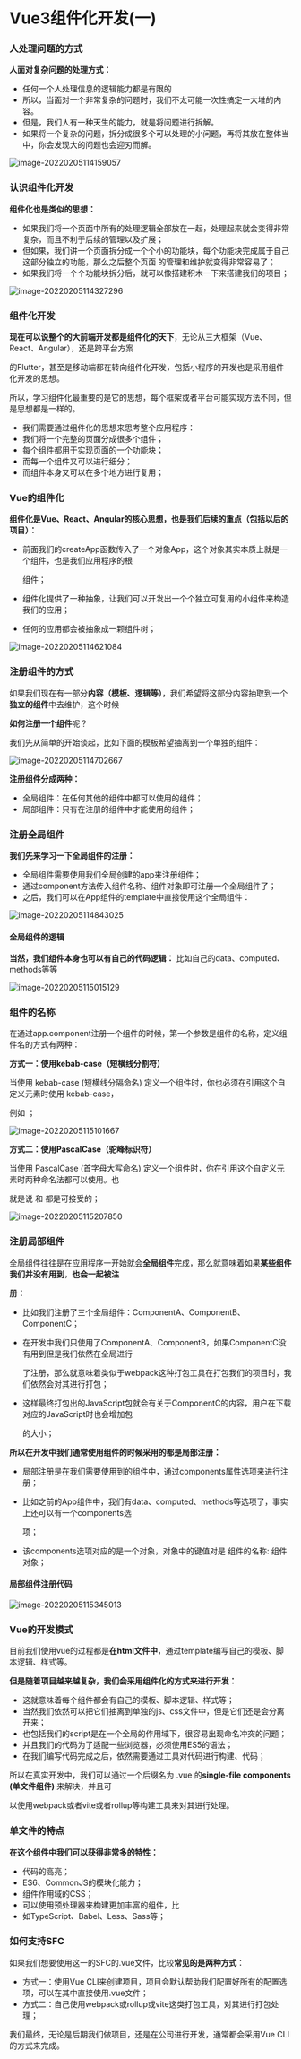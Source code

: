 # Vue3组件化开发(一)

### 人处理问题的方式

**人面对复杂问题的处理方式：**

- 任何一个人处理信息的逻辑能力都是有限的 
- 所以，当面对一个非常复杂的问题时，我们不太可能一次性搞定一大堆的内容。 
- 但是，我们人有一种天生的能力，就是将问题进行拆解。 
- 如果将一个复杂的问题，拆分成很多个可以处理的小问题，再将其放在整体当中，你会发现大的问题也会迎刃而解。

![image-20220205114159057](D:\截图\03_vue3组件化\image-20220205114159057.png)



### 认识组件化开发

**组件化也是类似的思想：**

- 如果我们将一个页面中所有的处理逻辑全部放在一起，处理起来就会变得非常复杂，而且不利于后续的管理以及扩展； 
- 但如果，我们讲一个页面拆分成一个个小的功能块，每个功能块完成属于自己这部分独立的功能，那么之后整个页面 的管理和维护就变得非常容易了； 
- 如果我们将一个个功能块拆分后，就可以像搭建积木一下来搭建我们的项目；

![image-20220205114327296](D:\截图\03_vue3组件化\image-20220205114327296.png)



### 组件化开发

**现在可以说整个的大前端开发都是组件化的天下**，无论从三大框架（Vue、React、Angular），还是跨平台方案

的Flutter，甚至是移动端都在转向组件化开发，包括小程序的开发也是采用组件化开发的思想。 

所以，学习组件化最重要的是它的思想，每个框架或者平台可能实现方法不同，但是思想都是一样的。

- 我们需要通过组件化的思想来思考整个应用程序： 
- 我们将一个完整的页面分成很多个组件； 
- 每个组件都用于实现页面的一个功能块； 
- 而每一个组件又可以进行细分； 
- 而组件本身又可以在多个地方进行复用；



### Vue的组件化

**组件化是Vue、React、Angular的核心思想，也是我们后续的重点（包括以后的项目）：**

- 前面我们的createApp函数传入了一个对象App，这个对象其实本质上就是一个组件，也是我们应用程序的根 

  组件； 

- 组件化提供了一种抽象，让我们可以开发出一个个独立可复用的小组件来构造我们的应用；

- 任何的应用都会被抽象成一颗组件树；

![image-20220205114621084](D:\截图\03_vue3组件化\image-20220205114621084.png)



### 注册组件的方式

如果我们现在有一部分**内容（模板、逻辑等）**，我们希望将这部分内容抽取到一个**独立的组件**中去维护，这个时候

**如何注册一个组件**呢？ 

我们先从简单的开始谈起，比如下面的模板希望抽离到一个单独的组件： 

![image-20220205114702667](D:\截图\03_vue3组件化\image-20220205114702667.png)

**注册组件分成两种：**

- 全局组件：在任何其他的组件中都可以使用的组件；
- 局部组件：只有在注册的组件中才能使用的组件；



### 注册全局组件

**我们先来学习一下全局组件的注册：**

- 全局组件需要使用我们全局创建的app来注册组件； 
- 通过component方法传入组件名称、组件对象即可注册一个全局组件了； 
- 之后，我们可以在App组件的template中直接使用这个全局组件：

![image-20220205114843025](D:\截图\03_vue3组件化\image-20220205114843025.png)



#### 全局组件的逻辑

**当然，我们组件本身也可以有自己的代码逻辑：** 比如自己的data、computed、methods等等

![image-20220205115015129](D:\截图\03_vue3组件化\image-20220205115015129.png)



### 组件的名称

在通过app.component注册一个组件的时候，第一个参数是组件的名称，定义组件名的方式有两种： 

**方式一：使用kebab-case（短横线分割符）** 

当使用 kebab-case (短横线分隔命名) 定义一个组件时，你也必须在引用这个自定义元素时使用 kebab-case，

例如 <my-component-name>； 

![image-20220205115101667](D:\截图\03_vue3组件化\image-20220205115101667.png)

**方式二：使用PascalCase（驼峰标识符）** 

当使用 PascalCase (首字母大写命名) 定义一个组件时，你在引用这个自定义元素时两种命名法都可以使用。也

就是说 <my-component-name> 和 <MyComponentName> 都是可接受的；

![image-20220205115207850](D:\截图\03_vue3组件化\image-20220205115207850.png)



### 注册局部组件

全局组件往往是在应用程序一开始就会**全局组件**完成，那么就意味着如果**某些组件我们并没有用到**，**也会一起被注**

**册：**

- 比如我们注册了三个全局组件：ComponentA、ComponentB、ComponentC； 

- 在开发中我们只使用了ComponentA、ComponentB，如果ComponentC没有用到但是我们依然在全局进行

  了注册，那么就意味着类似于webpack这种打包工具在打包我们的项目时，我们依然会对其进行打包； 

- 这样最终打包出的JavaScript包就会有关于ComponentC的内容，用户在下载对应的JavaScript时也会增加包

  的大小； 

**所以在开发中我们通常使用组件的时候采用的都是局部注册：**

- 局部注册是在我们需要使用到的组件中，通过components属性选项来进行注册；

- 比如之前的App组件中，我们有data、computed、methods等选项了，事实上还可以有一个components选 

  项； 

- 该components选项对应的是一个对象，对象中的键值对是 组件的名称: 组件对象；



#### 局部组件注册代码

![image-20220205115345013](D:\截图\03_vue3组件化\image-20220205115345013.png)



### Vue的开发模式

目前我们使用vue的过程都是**在html文件中**，通过template编写自己的模板、脚本逻辑、样式等。 

**但是随着项目越来越复杂，我们会采用组件化的方式来进行开发：**

- 这就意味着每个组件都会有自己的模板、脚本逻辑、样式等； 
- 当然我们依然可以把它们抽离到单独的js、css文件中，但是它们还是会分离开来； 
- 也包括我们的script是在一个全局的作用域下，很容易出现命名冲突的问题； 
- 并且我们的代码为了适配一些浏览器，必须使用ES5的语法； 
- 在我们编写代码完成之后，依然需要通过工具对代码进行构建、代码； 

所以在真实开发中，我们可以通过一个后缀名为 .vue 的**single-file components (单文件组件)** 来解决，并且可

以使用webpack或者vite或者rollup等构建工具来对其进行处理。



### 单文件的特点

**在这个组件中我们可以获得非常多的特性：**

- 代码的高亮； 
- ES6、CommonJS的模块化能力； 
- 组件作用域的CSS； 
- 可以使用预处理器来构建更加丰富的组件，比
- 如TypeScript、Babel、Less、Sass等；



### 如何支持SFC

如果我们想要使用这一的SFC的.vue文件，比较**常见的是两种方式**： 

- 方式一：使用Vue CLI来创建项目，项目会默认帮助我们配置好所有的配置选项，可以在其中直接使用.vue文件；
- 方式二：自己使用webpack或rollup或vite这类打包工具，对其进行打包处理；

我们最终，无论是后期我们做项目，还是在公司进行开发，通常都会采用Vue CLI的方式来完成。